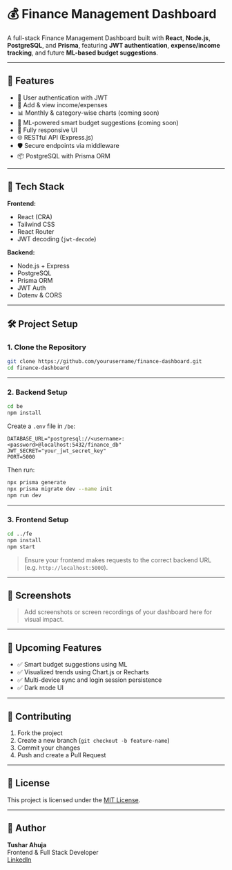 # 💰 Finance Management Dashboard

A full-stack Finance Management Dashboard built with **React**, **Node.js**, **PostgreSQL**, and **Prisma**, featuring **JWT authentication**, **expense/income tracking**, and future **ML-based budget suggestions**.

---

## 🚀 Features

- 🔐 User authentication with JWT
- 💸 Add & view income/expenses
- 📊 Monthly & category-wise charts (coming soon)
- 🧠 ML-powered smart budget suggestions (coming soon)
- 📱 Fully responsive UI
- 🌐 RESTful API (Express.js)
- 🛡️ Secure endpoints via middleware
- 📦 PostgreSQL with Prisma ORM

---

## 💾 Tech Stack

**Frontend:**
- React (CRA)
- Tailwind CSS
- React Router
- JWT decoding (`jwt-decode`)

**Backend:**
- Node.js + Express
- PostgreSQL
- Prisma ORM
- JWT Auth
- Dotenv & CORS

---

## 🛠️ Project Setup

### 1. Clone the Repository

```bash
git clone https://github.com/yourusername/finance-dashboard.git
cd finance-dashboard
```

---

### 2. Backend Setup

```bash
cd be
npm install
```

Create a `.env` file in `/be`:

```env
DATABASE_URL="postgresql://<username>:<password>@localhost:5432/finance_db"
JWT_SECRET="your_jwt_secret_key"
PORT=5000
```

Then run:

```bash
npx prisma generate
npx prisma migrate dev --name init
npm run dev
```

---

### 3. Frontend Setup

```bash
cd ../fe
npm install
npm start
```

> Ensure your frontend makes requests to the correct backend URL (e.g. `http://localhost:5000`).

---

## 📸 Screenshots

> Add screenshots or screen recordings of your dashboard here for visual impact.

---

## 🔮 Upcoming Features

- ✅ Smart budget suggestions using ML
- ✅ Visualized trends using Chart.js or Recharts
- ✅ Multi-device sync and login session persistence
- ✅ Dark mode UI

---

## 🤝 Contributing

1. Fork the project
2. Create a new branch (`git checkout -b feature-name`)
3. Commit your changes
4. Push and create a Pull Request

---

## 📄 License

This project is licensed under the [MIT License](LICENSE).

---

## 🤞 Author

**Tushar Ahuja**  
Frontend & Full Stack Developer  
[LinkedIn](https://www.linkedin.com/in/ahuja-tushar/) 
<!-- • [Portfolio](https://yourportfolio.com) -->


